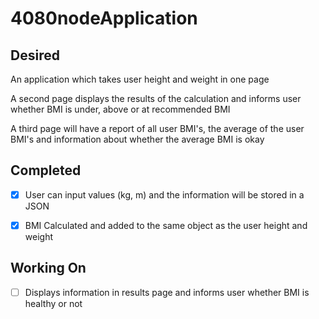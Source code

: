 # 4080nodeApplication

## Desired 

An application which takes user height and weight in one page

A second page displays the results of the calculation and informs user whether BMI is under, above or at recommended BMI

A third page will have a report of all user BMI's, the average of the user BMI's and information about whether the average BMI is okay



## Completed

- [x] User can input values (kg, m) and the information will be stored in a JSON
- [x] BMI Calculated and added to the same object as the user height and weight



## Working On 

- [ ] Displays information in results page and informs user whether BMI is healthy or not
